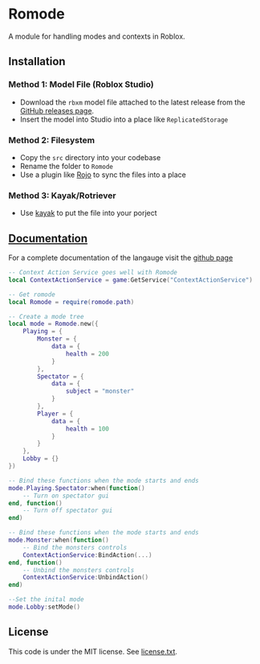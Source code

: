 # Romode

A module for handling modes and contexts in Roblox. 

## Installation

### Method 1: Model File (Roblox Studio)

* Download the `rbxm` model file attached to the latest release from the [GitHub releases page](https://github.com/scotch101tape/romode/releases).
* Insert the model into Studio into a place like `ReplicatedStorage`

### Method 2: Filesystem

* Copy the `src` directory into your codebase
* Rename the folder to `Romode`
* Use a plugin like [Rojo](https://github.com/LPGhatguy/rojo) to sync the files into a place

### Method 3: Kayak/Rotriever

* Use [kayak](https://github.com/emozley/kayak) to put the file into your porject

## [Documentation](https://scotch101tape.github.io/romode/)

For a complete documentation of the langauge visit the [github page](https://scotch101tape.github.io/romode/)

```lua
-- Context Action Service goes well with Romode
local ContextActionService = game:GetService("ContextActionService")

-- Get romode
local Romode = require(romode.path)

-- Create a mode tree
local mode = Romode.new({
    Playing = {
        Monster = {
            data = {
                health = 200
            }
        },
        Spectator = {
            data = {
                subject = "monster"
            }
        },
        Player = {
            data = {
                health = 100
            }
        }
    },
    Lobby = {}
})

-- Bind these functions when the mode starts and ends
mode.Playing.Spectator:when(function()
    -- Turn on spectator gui
end, function()
    -- Turn off spectator gui
end)

-- Bind these functions when the mode starts and ends
mode.Monster:when(function()
    -- Bind the monsters controls
    ContextActionService:BindAction(...)
end, function()
    -- Unbind the monsters controls
    ContextActionService:UnbindAction()
end)

--Set the inital mode
mode.Lobby:setMode()
```

## License

This code is under the MIT license. See [license.txt](https://github.com/scotch101tape/romode/LICENSE.txt).
